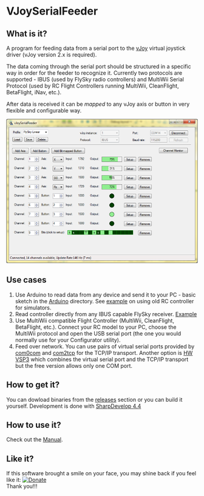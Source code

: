 
# VJoySerialFeeder #
## What is it? ##
A program for feeding data from a serial port to the [vJoy](http://vjoystick.sourceforge.net) virtual joystick driver (vJoy version 2.x is required).

The data coming through the serial port should be structured in a specific way in order for the feeder to recognize it. Currently two protocols are supported - IBUS (used by FlySky radio controllers) and MultiWii Serial Protocol (used by RC Flight Controllers running MultiWii, CleanFlight, BetaFlight, iNav, etc.).

After data is received it can be _mapped_ to any vJoy axis or button in very flexible and configurable way.

![Screenshot](docs/images/screenshot.png)

## Use cases ##
1. Use Arduino to read data from any device and send it to your PC - basic sketch in the [Arduino](Arduino/Joystick) directory. See [example](docs/Arduino.md) on using old RC controller for simulators.
2. Read controller directly from any IBUS capable FlySky receiver. [Example](docs/FlySky.md)
3. Use MultiWii compatible Flight Controller (MultiWii, CleanFlight, BetaFlight, etc.). Connect your RC model to your PC, choose the MultiWii protocol and open the USB serial port (the one you would normally use for your Configurator utility).
4. Feed over network. You can use pairs of virtual serial ports provided by [com0com](http://com0com.sourceforge.net/) and [com2tcp](https://sourceforge.net/projects/com0com/files/com2tcp) for the TCP/IP transport. Another option is [HW VSP3](https://www.hw-group.com/products/hw_vsp/index_en.html) which combines the virtual serial port and the TCP/IP transport but the free version allows only one COM port.

## How to get it? ##
You can dowload binaries from the [releases](../../releases) section or you can build it yourself. Development is done with [SharpDevelop 4.4](http://www.icsharpcode.net/opensource/sd/)

## How to use it? ##
Check out the [Manual](docs/MANUAL.md).

## Like it?
If this software brought a smile on your face, you may shine back if you feel like it: [![Donate](https://www.paypalobjects.com/en_US/i/btn/btn_donate_SM.gif)](https://www.paypal.com/cgi-bin/webscr?cmd=_donations&business=L5789HZB5NAX4&lc=BG&currency_code=USD&bn=PP%2dDonationsBF%3abtn_donate_SM%2egif%3aNonHosted)\
Thank you!!!
